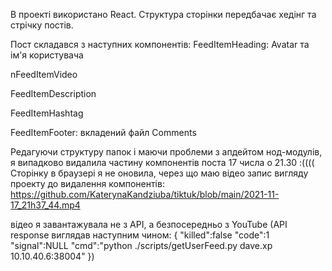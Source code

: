 В проекті використано React.
Структура сторінки передбачає хедінг та стрічку постів.

Пост складався з наступних компонентів:
FeedItemHeading: Avatar та ім'я користувача

nFeedItemVideo

FeedItemDescription

FeedItemHashtag

FeedItemFooter: вкладений файл Comments

Редагуючи структуру папок і маючи проблеми з апдейтом нод-модулів, я випадково видалила частину компонентів поста 17 числа о 21.30 :((((
Сторінку в браузері я не оновила, через що маю відео запис вигляду проекту до видалення компонентів: https://github.com/KaterynaKandziuba/tiktuk/blob/main/2021-11-17_21h37_44.mp4

відео я завантажувала не з API, а безпосередньо з YouTube
(API response виглядав наступним чином: 
{
"killed":false
"code":1
"signal":NULL
"cmd":"python ./scripts/getUserFeed.py dave.xp 10.10.40.6:38004"
})
